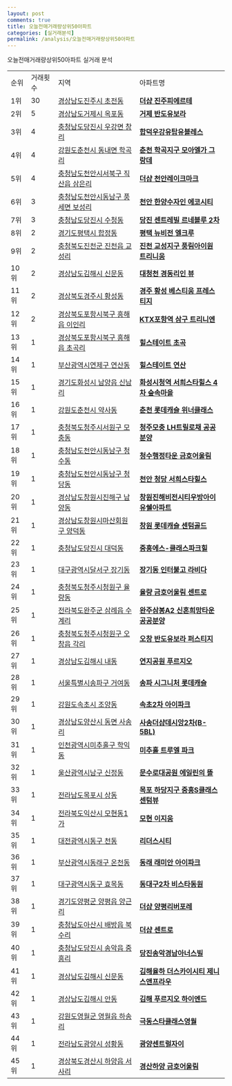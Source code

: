 ```yaml
---
layout: post
comments: true
title: 오늘전매거래량상위50아파트
categories: [실거래분석]
permalink: /analysis/오늘전매거래량상위50아파트
---
```


오늘전매거래량상위50아파트 실거래 분석

<table>
  <tr>
    <td>순위</td>
    <td>거래횟수</td>
    <td>지역</td>
    <td>아파트명</td>
  </tr>

  <tr>
    <td>1위</td>
    <td>30</td>
    <td><a href="/apt/경상남도진주시초전동">경상남도진주시 초전동</a></td>
    <td colspan="4" style="font-weight: bold;"><a href="https://search.naver.com/search.naver?query=초전동 더샵 진주피에르테">더샵 진주피에르테</a></td>
  </tr>

  <tr>
    <td>2위</td>
    <td>5</td>
    <td><a href="/apt/경상남도거제시옥포동">경상남도거제시 옥포동</a></td>
    <td colspan="4" style="font-weight: bold;"><a href="https://search.naver.com/search.naver?query=옥포동 거제 반도유보라">거제 반도유보라</a></td>
  </tr>

  <tr>
    <td>3위</td>
    <td>4</td>
    <td><a href="/apt/충청남도당진시우강면 창리">충청남도당진시 우강면 창리</a></td>
    <td colspan="4" style="font-weight: bold;"><a href="https://search.naver.com/search.naver?query=우강면 창리 합덕우강유탑유블레스">합덕우강유탑유블레스</a></td>
  </tr>

  <tr>
    <td>4위</td>
    <td>4</td>
    <td><a href="/apt/강원도춘천시동내면 학곡리">강원도춘천시 동내면 학곡리</a></td>
    <td colspan="4" style="font-weight: bold;"><a href="https://search.naver.com/search.naver?query=동내면 학곡리 춘천 학곡지구 모아엘가 그랑데">춘천 학곡지구 모아엘가 그랑데</a></td>
  </tr>

  <tr>
    <td>5위</td>
    <td>4</td>
    <td><a href="/apt/충청남도천안시서북구직산읍 삼은리">충청남도천안시서북구 직산읍 삼은리</a></td>
    <td colspan="4" style="font-weight: bold;"><a href="https://search.naver.com/search.naver?query=직산읍 삼은리 더샵 천안레이크마크">더샵 천안레이크마크</a></td>
  </tr>

  <tr>
    <td>6위</td>
    <td>3</td>
    <td><a href="/apt/충청남도천안시동남구풍세면 보성리">충청남도천안시동남구 풍세면 보성리</a></td>
    <td colspan="4" style="font-weight: bold;"><a href="https://search.naver.com/search.naver?query=풍세면 보성리 천안 한양수자인 에코시티">천안 한양수자인 에코시티</a></td>
  </tr>

  <tr>
    <td>7위</td>
    <td>3</td>
    <td><a href="/apt/충청남도당진시수청동">충청남도당진시 수청동</a></td>
    <td colspan="4" style="font-weight: bold;"><a href="https://search.naver.com/search.naver?query=수청동 당진 센트레빌 르네블루 2차">당진 센트레빌 르네블루 2차</a></td>
  </tr>

  <tr>
    <td>8위</td>
    <td>2</td>
    <td><a href="/apt/경기도평택시합정동">경기도평택시 합정동</a></td>
    <td colspan="4" style="font-weight: bold;"><a href="https://search.naver.com/search.naver?query=합정동 평택 뉴비전 엘크루">평택 뉴비전 엘크루</a></td>
  </tr>

  <tr>
    <td>9위</td>
    <td>2</td>
    <td><a href="/apt/충청북도진천군진천읍 교성리">충청북도진천군 진천읍 교성리</a></td>
    <td colspan="4" style="font-weight: bold;"><a href="https://search.naver.com/search.naver?query=진천읍 교성리 진천 교성지구 풍림아이원 트리니움">진천 교성지구 풍림아이원 트리니움</a></td>
  </tr>

  <tr>
    <td>10위</td>
    <td>2</td>
    <td><a href="/apt/경상남도김해시신문동">경상남도김해시 신문동</a></td>
    <td colspan="4" style="font-weight: bold;"><a href="https://search.naver.com/search.naver?query=신문동 대청천 경동리인 뷰">대청천 경동리인 뷰</a></td>
  </tr>

  <tr>
    <td>11위</td>
    <td>2</td>
    <td><a href="/apt/경상북도경주시황성동">경상북도경주시 황성동</a></td>
    <td colspan="4" style="font-weight: bold;"><a href="https://search.naver.com/search.naver?query=황성동 경주 황성 베스티움 프레스티지">경주 황성 베스티움 프레스티지</a></td>
  </tr>

  <tr>
    <td>12위</td>
    <td>2</td>
    <td><a href="/apt/경상북도포항시북구흥해읍 이인리">경상북도포항시북구 흥해읍 이인리</a></td>
    <td colspan="4" style="font-weight: bold;"><a href="https://search.naver.com/search.naver?query=흥해읍 이인리 KTX포항역 삼구 트리니엔">KTX포항역 삼구 트리니엔</a></td>
  </tr>

  <tr>
    <td>13위</td>
    <td>1</td>
    <td><a href="/apt/경상북도포항시북구흥해읍 초곡리">경상북도포항시북구 흥해읍 초곡리</a></td>
    <td colspan="4" style="font-weight: bold;"><a href="https://search.naver.com/search.naver?query=흥해읍 초곡리 힐스테이트 초곡">힐스테이트 초곡</a></td>
  </tr>

  <tr>
    <td>14위</td>
    <td>1</td>
    <td><a href="/apt/부산광역시연제구연산동">부산광역시연제구 연산동</a></td>
    <td colspan="4" style="font-weight: bold;"><a href="https://search.naver.com/search.naver?query=연산동 힐스테이트 연산">힐스테이트 연산</a></td>
  </tr>

  <tr>
    <td>15위</td>
    <td>1</td>
    <td><a href="/apt/경기도화성시남양읍 신남리">경기도화성시 남양읍 신남리</a></td>
    <td colspan="4" style="font-weight: bold;"><a href="https://search.naver.com/search.naver?query=남양읍 신남리 화성시청역 서희스타힐스 4차 숲속마을">화성시청역 서희스타힐스 4차 숲속마을</a></td>
  </tr>

  <tr>
    <td>16위</td>
    <td>1</td>
    <td><a href="/apt/강원도춘천시약사동">강원도춘천시 약사동</a></td>
    <td colspan="4" style="font-weight: bold;"><a href="https://search.naver.com/search.naver?query=약사동 춘천 롯데캐슬 위너클래스">춘천 롯데캐슬 위너클래스</a></td>
  </tr>

  <tr>
    <td>17위</td>
    <td>1</td>
    <td><a href="/apt/충청북도청주시서원구모충동">충청북도청주시서원구 모충동</a></td>
    <td colspan="4" style="font-weight: bold;"><a href="https://search.naver.com/search.naver?query=모충동 청주모충 LH트릴로채 공공분양">청주모충 LH트릴로채 공공분양</a></td>
  </tr>

  <tr>
    <td>18위</td>
    <td>1</td>
    <td><a href="/apt/충청남도천안시동남구청수동">충청남도천안시동남구 청수동</a></td>
    <td colspan="4" style="font-weight: bold;"><a href="https://search.naver.com/search.naver?query=청수동 청수행정타운 금호어울림">청수행정타운 금호어울림</a></td>
  </tr>

  <tr>
    <td>19위</td>
    <td>1</td>
    <td><a href="/apt/충청남도천안시동남구청당동">충청남도천안시동남구 청당동</a></td>
    <td colspan="4" style="font-weight: bold;"><a href="https://search.naver.com/search.naver?query=청당동 천안 청당 서희스타힐스">천안 청당 서희스타힐스</a></td>
  </tr>

  <tr>
    <td>20위</td>
    <td>1</td>
    <td><a href="/apt/경상남도창원시진해구남양동">경상남도창원시진해구 남양동</a></td>
    <td colspan="4" style="font-weight: bold;"><a href="https://search.naver.com/search.naver?query=남양동 창원진해비전시티우방아이유쉘아파트">창원진해비전시티우방아이유쉘아파트</a></td>
  </tr>

  <tr>
    <td>21위</td>
    <td>1</td>
    <td><a href="/apt/경상남도창원시마산회원구양덕동">경상남도창원시마산회원구 양덕동</a></td>
    <td colspan="4" style="font-weight: bold;"><a href="https://search.naver.com/search.naver?query=양덕동 창원 롯데캐슬 센텀골드">창원 롯데캐슬 센텀골드</a></td>
  </tr>

  <tr>
    <td>22위</td>
    <td>1</td>
    <td><a href="/apt/충청남도당진시대덕동">충청남도당진시 대덕동</a></td>
    <td colspan="4" style="font-weight: bold;"><a href="https://search.naver.com/search.naver?query=대덕동 중흥에스-클래스파크힐">중흥에스-클래스파크힐</a></td>
  </tr>

  <tr>
    <td>23위</td>
    <td>1</td>
    <td><a href="/apt/대구광역시달서구장기동">대구광역시달서구 장기동</a></td>
    <td colspan="4" style="font-weight: bold;"><a href="https://search.naver.com/search.naver?query=장기동 장기동 인터불고 라비다">장기동 인터불고 라비다</a></td>
  </tr>

  <tr>
    <td>24위</td>
    <td>1</td>
    <td><a href="/apt/충청북도청주시청원구율량동">충청북도청주시청원구 율량동</a></td>
    <td colspan="4" style="font-weight: bold;"><a href="https://search.naver.com/search.naver?query=율량동 율량 금호어울림 센트로">율량 금호어울림 센트로</a></td>
  </tr>

  <tr>
    <td>25위</td>
    <td>1</td>
    <td><a href="/apt/전라북도완주군삼례읍 수계리">전라북도완주군 삼례읍 수계리</a></td>
    <td colspan="4" style="font-weight: bold;"><a href="https://search.naver.com/search.naver?query=삼례읍 수계리 완주삼봉A2 신혼희망타운 공공분양">완주삼봉A2 신혼희망타운 공공분양</a></td>
  </tr>

  <tr>
    <td>26위</td>
    <td>1</td>
    <td><a href="/apt/충청북도청주시청원구오창읍 각리">충청북도청주시청원구 오창읍 각리</a></td>
    <td colspan="4" style="font-weight: bold;"><a href="https://search.naver.com/search.naver?query=오창읍 각리 오창 반도유보라 퍼스티지">오창 반도유보라 퍼스티지</a></td>
  </tr>

  <tr>
    <td>27위</td>
    <td>1</td>
    <td><a href="/apt/경상남도김해시내동">경상남도김해시 내동</a></td>
    <td colspan="4" style="font-weight: bold;"><a href="https://search.naver.com/search.naver?query=내동 연지공원 푸르지오">연지공원 푸르지오</a></td>
  </tr>

  <tr>
    <td>28위</td>
    <td>1</td>
    <td><a href="/apt/서울특별시송파구거여동">서울특별시송파구 거여동</a></td>
    <td colspan="4" style="font-weight: bold;"><a href="https://search.naver.com/search.naver?query=거여동 송파 시그니처 롯데캐슬">송파 시그니처 롯데캐슬</a></td>
  </tr>

  <tr>
    <td>29위</td>
    <td>1</td>
    <td><a href="/apt/강원도속초시조양동">강원도속초시 조양동</a></td>
    <td colspan="4" style="font-weight: bold;"><a href="https://search.naver.com/search.naver?query=조양동 속초2차 아이파크">속초2차 아이파크</a></td>
  </tr>

  <tr>
    <td>30위</td>
    <td>1</td>
    <td><a href="/apt/경상남도양산시동면 사송리">경상남도양산시 동면 사송리</a></td>
    <td colspan="4" style="font-weight: bold;"><a href="https://search.naver.com/search.naver?query=동면 사송리 사송더샵데시앙2차(B-5BL)">사송더샵데시앙2차(B-5BL)</a></td>
  </tr>

  <tr>
    <td>31위</td>
    <td>1</td>
    <td><a href="/apt/인천광역시미추홀구학익동">인천광역시미추홀구 학익동</a></td>
    <td colspan="4" style="font-weight: bold;"><a href="https://search.naver.com/search.naver?query=학익동 미추홀 트루엘 파크">미추홀 트루엘 파크</a></td>
  </tr>

  <tr>
    <td>32위</td>
    <td>1</td>
    <td><a href="/apt/울산광역시남구신정동">울산광역시남구 신정동</a></td>
    <td colspan="4" style="font-weight: bold;"><a href="https://search.naver.com/search.naver?query=신정동 문수로대공원 에일린의 뜰">문수로대공원 에일린의 뜰</a></td>
  </tr>

  <tr>
    <td>33위</td>
    <td>1</td>
    <td><a href="/apt/전라남도목포시상동">전라남도목포시 상동</a></td>
    <td colspan="4" style="font-weight: bold;"><a href="https://search.naver.com/search.naver?query=상동 목포 하당지구 중흥S클래스 센텀뷰">목포 하당지구 중흥S클래스 센텀뷰</a></td>
  </tr>

  <tr>
    <td>34위</td>
    <td>1</td>
    <td><a href="/apt/전라북도익산시모현동1가">전라북도익산시 모현동1가</a></td>
    <td colspan="4" style="font-weight: bold;"><a href="https://search.naver.com/search.naver?query=모현동1가 모현 이지움">모현 이지움</a></td>
  </tr>

  <tr>
    <td>35위</td>
    <td>1</td>
    <td><a href="/apt/대전광역시동구천동">대전광역시동구 천동</a></td>
    <td colspan="4" style="font-weight: bold;"><a href="https://search.naver.com/search.naver?query=천동 리더스시티">리더스시티</a></td>
  </tr>

  <tr>
    <td>36위</td>
    <td>1</td>
    <td><a href="/apt/부산광역시동래구온천동">부산광역시동래구 온천동</a></td>
    <td colspan="4" style="font-weight: bold;"><a href="https://search.naver.com/search.naver?query=온천동 동래 래미안 아이파크">동래 래미안 아이파크</a></td>
  </tr>

  <tr>
    <td>37위</td>
    <td>1</td>
    <td><a href="/apt/대구광역시동구효목동">대구광역시동구 효목동</a></td>
    <td colspan="4" style="font-weight: bold;"><a href="https://search.naver.com/search.naver?query=효목동 동대구2차 비스타동원">동대구2차 비스타동원</a></td>
  </tr>

  <tr>
    <td>38위</td>
    <td>1</td>
    <td><a href="/apt/경기도양평군양평읍 양근리">경기도양평군 양평읍 양근리</a></td>
    <td colspan="4" style="font-weight: bold;"><a href="https://search.naver.com/search.naver?query=양평읍 양근리 더샵 양평리버포레">더샵 양평리버포레</a></td>
  </tr>

  <tr>
    <td>39위</td>
    <td>1</td>
    <td><a href="/apt/충청남도아산시배방읍 북수리">충청남도아산시 배방읍 북수리</a></td>
    <td colspan="4" style="font-weight: bold;"><a href="https://search.naver.com/search.naver?query=배방읍 북수리 더샵 센트로">더샵 센트로</a></td>
  </tr>

  <tr>
    <td>40위</td>
    <td>1</td>
    <td><a href="/apt/충청남도당진시송악읍 중흥리">충청남도당진시 송악읍 중흥리</a></td>
    <td colspan="4" style="font-weight: bold;"><a href="https://search.naver.com/search.naver?query=송악읍 중흥리 당진송악경남아너스빌">당진송악경남아너스빌</a></td>
  </tr>

  <tr>
    <td>41위</td>
    <td>1</td>
    <td><a href="/apt/경상남도김해시신문동">경상남도김해시 신문동</a></td>
    <td colspan="4" style="font-weight: bold;"><a href="https://search.naver.com/search.naver?query=신문동 김해율하 더스카이시티 제니스앤프라우">김해율하 더스카이시티 제니스앤프라우</a></td>
  </tr>

  <tr>
    <td>42위</td>
    <td>1</td>
    <td><a href="/apt/경상남도김해시안동">경상남도김해시 안동</a></td>
    <td colspan="4" style="font-weight: bold;"><a href="https://search.naver.com/search.naver?query=안동 김해 푸르지오 하이엔드">김해 푸르지오 하이엔드</a></td>
  </tr>

  <tr>
    <td>43위</td>
    <td>1</td>
    <td><a href="/apt/강원도영월군영월읍 하송리">강원도영월군 영월읍 하송리</a></td>
    <td colspan="4" style="font-weight: bold;"><a href="https://search.naver.com/search.naver?query=영월읍 하송리 극동스타클래스영월">극동스타클래스영월</a></td>
  </tr>

  <tr>
    <td>44위</td>
    <td>1</td>
    <td><a href="/apt/전라남도광양시성황동">전라남도광양시 성황동</a></td>
    <td colspan="4" style="font-weight: bold;"><a href="https://search.naver.com/search.naver?query=성황동 광양센트럴자이">광양센트럴자이</a></td>
  </tr>

  <tr>
    <td>45위</td>
    <td>1</td>
    <td><a href="/apt/경상북도경산시하양읍 서사리">경상북도경산시 하양읍 서사리</a></td>
    <td colspan="4" style="font-weight: bold;"><a href="https://search.naver.com/search.naver?query=하양읍 서사리 경산하양 금호어울림">경산하양 금호어울림</a></td>
  </tr>

</table>
